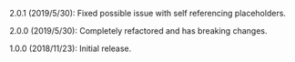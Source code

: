 2.0.1 (2019/5/30): Fixed possible issue with self referencing placeholders.

2.0.0 (2019/5/30): Completely refactored and has breaking changes.

1.0.0 (2018/11/23): Initial release.
